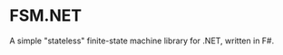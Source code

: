 FSM.NET
=======

A simple &quot;stateless&quot; finite-state machine library for .NET, written in F#.

